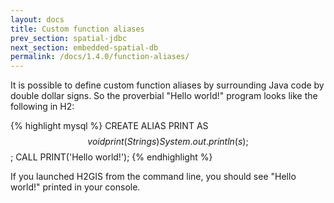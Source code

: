```yaml
---
layout: docs
title: Custom function aliases
prev_section: spatial-jdbc
next_section: embedded-spatial-db
permalink: /docs/1.4.0/function-aliases/
---
```


It is possible to define custom function aliases by surrounding Java code by
double dollar signs.  So the proverbial "Hello world!" program looks like the
following in H2:

{% highlight mysql %}
CREATE ALIAS PRINT AS $$ void print(String s) {
    System.out.println(s); } $$;
CALL PRINT('Hello world!');
{% endhighlight %}

If you launched H2GIS from the command line, you should see "Hello world!"
printed in your console.

